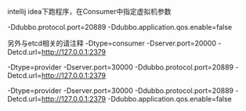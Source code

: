 intellij idea下跑程序，在Consumer中指定虚拟机参数

-Ddubbo.protocol.port=20889 -Ddubbo.application.qos.enable=false



另外与etcd相关的请注释
-Dtype=consumer
-Dserver.port=20000
-Detcd.url=http://127.0.0.1:2379


-Dtype=provider
-Dserver.port=30000
-Ddubbo.protocol.port=20889
-Detcd.url=http://127.0.0.1:2379

-Dtype=provider
-Dserver.port=30000
-Ddubbo.protocol.port=20889
-Detcd.url=http://127.0.0.1:2379
-Ddubbo.application.qos.enable=false